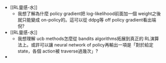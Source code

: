 - [[RL靈感-水]]
	- 我想了解為什麼 policy gradient把 log-likelihood前面加一個 weight之後就只能變成 on-policy的。這可以從 ddpg等 off policy gradient看出端倪?
- [[RL靈感-水]]
	- 我想理解 ucb methods怎麼從 bandits algorithms拓展到真正的 RL演算法上。或許可以讓 neural network of policy再輸出一項是「對於給定 state，各個 action被 traverse過幾次」?
-